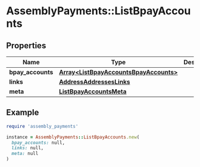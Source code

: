 # AssemblyPayments::ListBpayAccounts

## Properties

| Name | Type | Description | Notes |
| ---- | ---- | ----------- | ----- |
| **bpay_accounts** | [**Array&lt;ListBpayAccountsBpayAccounts&gt;**](ListBpayAccountsBpayAccounts.md) |  | [optional] |
| **links** | [**AddressAddressesLinks**](AddressAddressesLinks.md) |  | [optional] |
| **meta** | [**ListBpayAccountsMeta**](ListBpayAccountsMeta.md) |  | [optional] |

## Example

```ruby
require 'assembly_payments'

instance = AssemblyPayments::ListBpayAccounts.new(
  bpay_accounts: null,
  links: null,
  meta: null
)
```


